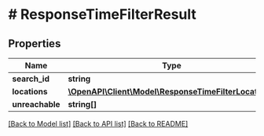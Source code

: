 # # ResponseTimeFilterResult

## Properties

Name | Type | Description | Notes
------------ | ------------- | ------------- | -------------
**search_id** | **string** |  |
**locations** | [**\OpenAPI\Client\Model\ResponseTimeFilterLocation[]**](ResponseTimeFilterLocation.md) |  |
**unreachable** | **string[]** |  |

[[Back to Model list]](../../README.md#models) [[Back to API list]](../../README.md#endpoints) [[Back to README]](../../README.md)
